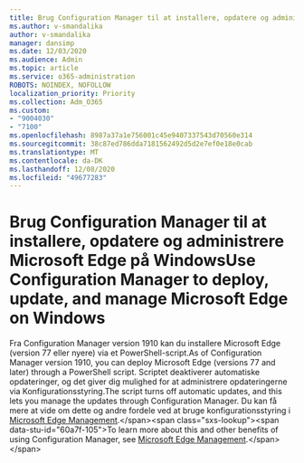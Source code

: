 ```yaml
---
title: Brug Configuration Manager til at installere, opdatere og administrere Microsoft Edge på Windows
ms.author: v-smandalika
author: v-smandalika
manager: dansimp
ms.date: 12/03/2020
ms.audience: Admin
ms.topic: article
ms.service: o365-administration
ROBOTS: NOINDEX, NOFOLLOW
localization_priority: Priority
ms.collection: Adm_O365
ms.custom:
- "9004030"
- "7100"
ms.openlocfilehash: 8987a37a1e756001c45e9407337543d70560e314
ms.sourcegitcommit: 38c87ed786dda7181562492d5d2e7ef0e18e0cab
ms.translationtype: MT
ms.contentlocale: da-DK
ms.lasthandoff: 12/08/2020
ms.locfileid: "49677283"
---
```

# <a name="use-configuration-manager-to-deploy-update-and-manage-microsoft-edge-on-windows"></a><span data-ttu-id="60a7f-102">Brug Configuration Manager til at installere, opdatere og administrere Microsoft Edge på Windows</span><span class="sxs-lookup"><span data-stu-id="60a7f-102">Use Configuration Manager to deploy, update, and manage Microsoft Edge on Windows</span></span>

<span data-ttu-id="60a7f-103">Fra Configuration Manager version 1910 kan du installere Microsoft Edge (version 77 eller nyere) via et PowerShell-script.</span><span class="sxs-lookup"><span data-stu-id="60a7f-103">As of Configuration Manager version 1910, you can deploy Microsoft Edge (versions 77 and later) through a PowerShell script.</span></span> <span data-ttu-id="60a7f-104">Scriptet deaktiverer automatiske opdateringer, og det giver dig mulighed for at administrere opdateringerne via Konfigurationsstyring.</span><span class="sxs-lookup"><span data-stu-id="60a7f-104">The script turns off automatic updates, and this lets you manage the updates through Configuration Manager.</span></span> <span data-ttu-id="60a7f-105">Du kan få mere at vide om dette og andre fordele ved at bruge konfigurationsstyring i [Microsoft Edge Management](https://docs.microsoft.com/mem/configmgr/apps/deploy-use/deploy-edge?).</span><span class="sxs-lookup"><span data-stu-id="60a7f-105">To learn more about this and other benefits of using Configuration Manager, see [Microsoft Edge Management](https://docs.microsoft.com/mem/configmgr/apps/deploy-use/deploy-edge?).</span></span>